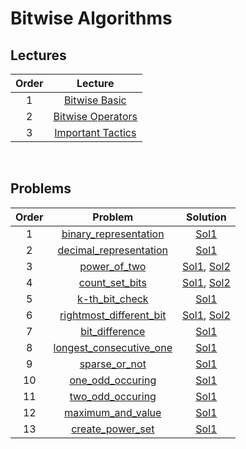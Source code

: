 # Bitwise Algorithms

## Lectures

| Order | Lecture |
|:---:|:---:|
| 1 | [Bitwise Basic](lectures/bitwise_basic.md) |
| 2 | [Bitwise Operators](lectures/bitwise_operators.txt) |
| 3 | [Important Tactics](lectures/important_tactics.cpp) |
<br>

## Problems

| Order | Problem | Solution |
|:---:|:---:|:---:|
| 1 | [binary_representation](problems/binary_representation.pdf) | [Sol1](solutions/binary_representation.cpp) |
| 2 | [decimal_representation](problems/decimal_representation.pdf) | [Sol1](solutions/decimal_representation.cpp) |
| 3 | [power_of_two](problems/power_of_two.pdf) | [Sol1](solutions/power_of_two_sol1.cpp), [Sol2](solutions/power_of_two_sol2.cpp) |
| 4 | [count_set_bits](problems/count_set_bits.pdf) | [Sol1](solutions/count_set_bits_sol1.cpp), [Sol2](solutions/count_set_bits_sol2.cpp) |
| 5 | [k-th_bit_check](problems/k-th_bit_check.pdf) | [Sol1](solutions/k-th_bit_check.cpp) |
| 6 | [rightmost_different_bit](problems/rightmost_different_bit.pdf) | [Sol1](solutions/rightmost_different_bit_sol1.cpp), [Sol2](solutions/rightmost_different_bit_sol2.cpp) |
| 7 | [bit_difference](problems/bit_difference.pdf) | [Sol1](solutions/bit_difference.cpp) |
| 8 | [longest_consecutive_one](problems/longest_consecutive_one.pdf) | [Sol1](solutions/longest_consecutive_one.cpp) |
| 9 | [sparse_or_not](problems/sparse_or_not.pdf) | [Sol1](solutions/sparse_or_not.cpp) |
| 10 | [one_odd_occuring](problems/one_odd_occuring.pdf) | [Sol1](solutions/one_odd_occuring.cpp) |
| 11 | [two_odd_occuring](problems/two_odd_occuring.pdf) | [Sol1](solutions/two_odd_occuring.cpp) |
| 12 | [maximum_and_value](problems/maximum_and_value.pdf) | [Sol1](solutions/maximum_and_value.cpp) |
| 13 | [create_power_set](problems/create_power_set.pdf) | [Sol1](solutions/create_power_set.cpp) |